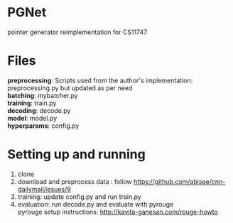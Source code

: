 # PGNet
pointer generator reimplementation for CS11747

# Files
**preprocessing**: Scripts used from the author's implementation: preprocessing.py but updated as per need <br />
**batching**: mybatcher.py<br />
**training**: train.py<br />
**decoding**: decode.py<br />
**model**: model.py<br />
**hyperparams**: config.py </br>

# Setting up and running
1. clone <br/>
2. download and preprocess data : follow https://github.com/abisee/cnn-dailymail/issues/9 <br/>
3. training: update config.py and run train.py <br/>
4. evaluation: run decode.py and evaluate with pyrouge </br>
pyrouge setup instructions: http://kavita-ganesan.com/rouge-howto
